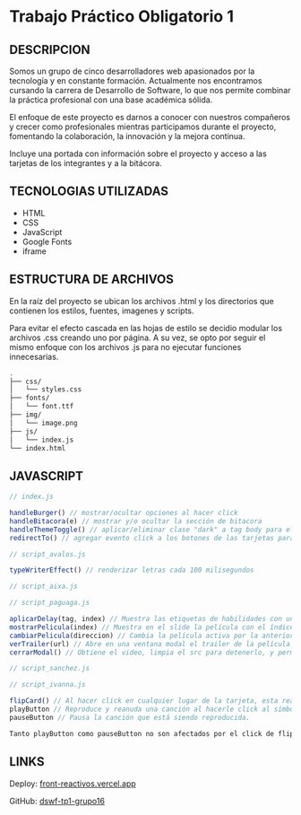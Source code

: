 # Trabajo Práctico Obligatorio 1

## DESCRIPCION

Somos un grupo de cinco desarrolladores web apasionados por la tecnología y en constante formación. Actualmente nos encontramos cursando la carrera de Desarrollo de Software, lo que nos permite combinar la práctica profesional con una base académica sólida.

El enfoque de este proyecto es darnos a conocer con nuestros compañeros y crecer como profesionales mientras participamos durante el proyecto, fomentando la colaboración, la innovación y la mejora continua.

Incluye una portada con información sobre el proyecto y acceso a las tarjetas de los integrantes y a la bitácora.

## TECNOLOGIAS UTILIZADAS

- HTML
- CSS
- JavaScript
- Google Fonts
- iframe

## ESTRUCTURA DE ARCHIVOS

En la raíz del proyecto se ubican los archivos .html y los directorios que contienen los estilos, fuentes, imagenes y scripts.

Para evitar el efecto cascada en las hojas de estilo se decidio modular los archivos .css creando uno por página. A su vez, se opto por seguir el mismo enfoque con los archivos .js para no ejecutar funciones innecesarias.

```bash
.
├── css/
│   └── styles.css
├── fonts/
│   └── font.ttf
├── img/
│   └── image.png
├── js/
│   └── index.js
└── index.html
```

## JAVASCRIPT
```JavaScript
// index.js

handleBurger() // mostrar/ocultar opciones al hacer click
handleBitacora(e) // mostrar y/o ocultar la sección de bitacora
handleThemeToggle() // aplicar/eliminar clase "dark" a tag body para el manejo de temas
redirectTo() // agregar evento click a los botones de las tarjetas para rediriger a la url correspondiente
```

```js
// script_avalos.js

typeWriterEffect() // renderizar letras cada 100 milisegundos
```

```js
// script_aixa.js

```

```js
// script_paguaga.js

aplicarDelay(tag, index) // Muestra las etiquetas de habilidades con un efecto de delay de 0.2segundos 
mostrarPelicula(index) // Muestra en el slide la película con el índice enviado como parámetro
cambiarPelicula(direccion) // Cambia la película activa por la anterior o la siguiente según la dirección
verTrailer(url) // Abre en una ventana modal el trailer de la película enviado como parámetro
cerrarModal() // Obtiene el video, limpia el src para detenerlo, y permite ocultar la ventana modal
```

```js
// script_sanchez.js

```

```js
// script_ivanna.js

flipCard() // Al hacer click en cualquier lugar de la tarjeta, esta realiza una animación de "voltearse" para revelar el contenido que había detrás de ella. Varía indefinidamente entre las posiciones del frente y el dorso de dicha tarjeta.
playButton // Reproduce y reanuda una canción al hacerle click al símbolo de "play" en la tarjeta del lado del frente, la cual suena en loop hasta que se la detenga.
pauseButton // Pausa la canción que está siendo reproducida.

Tanto playButton como pauseButton no son afectados por el click de flipCard. Al hacer click en estas secciones, la tarjeta se mantiene en su lugar.
```

## LINKS

Deploy: [front-reactivos.vercel.app](https://front-reactivos.vercel.app)

GitHub: [dswf-tp1-grupo16](https://github.com/sanavalos/dswf-tp1-grupo16)
